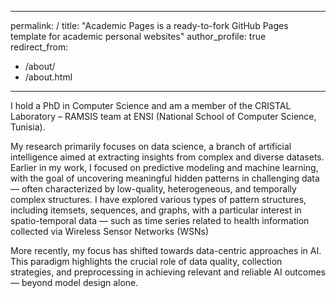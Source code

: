  ---
permalink: /
title: "Academic Pages is a ready-to-fork GitHub Pages template for academic personal websites"
author_profile: true
redirect_from: 
  - /about/
  - /about.html
---

I hold a PhD in Computer Science and am a member of the CRISTAL Laboratory – RAMSIS team at ENSI (National School of Computer Science, Tunisia).

My research primarily focuses on data science, a branch of artificial intelligence aimed at extracting insights from complex and diverse datasets. Earlier in my work, I focused on predictive modeling and machine learning, with the goal of uncovering meaningful hidden patterns in challenging data — often characterized by low-quality, heterogeneous, and temporally complex structures.
I have explored various types of pattern structures, including itemsets, sequences, and graphs, with a particular interest in spatio-temporal data — such as time series related to health information collected via Wireless Sensor Networks (WSNs)

More recently, my focus has shifted towards data-centric approaches in AI. This paradigm highlights the crucial role of data quality, collection strategies, and preprocessing in achieving relevant and reliable AI outcomes — beyond model design alone.
